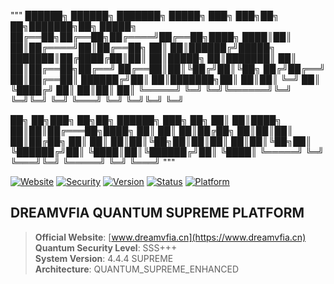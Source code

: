 """
██████╗ ██████╗ ███████╗ █████╗ ███╗   ███╗██╗   ██╗███████╗██╗ █████╗ 
██╔══██╗██╔══██╗██╔════╝██╔══██╗████╗ ████║██║   ██║██╔════╝██║██╔══██╗
██║  ██║██████╔╝█████╗  ███████║██╔████╔██║██║   ██║█████╗  ██║███████║
██║  ██║██╔══██╗██╔══╝  ██╔══██║██║╚██╔╝██║╚██╗ ██╔╝██╔══╝  ██║██╔══██║
██████╔╝██║  ██║███████╗██║  ██║██║ ╚═╝ ██║ ╚████╔╝ ██║     ██║██║  ██║
╚═════╝ ╚═╝  ╚═╝╚══════╝╚═╝  ╚═╝╚═╝     ╚═╝  ╚═══╝  ╚═╝     ╚═╝╚═╝  ╚═╝

██╗   ██╗███╗   ██╗██╗ ██████╗ ███╗   ██╗
██║   ██║████╗  ██║██║██╔═══██╗████╗  ██║
██║   ██║██╔██╗ ██║██║██║   ██║██╔██╗ ██║
██║   ██║██║╚██╗██║██║██║   ██║██║╚██╗██║
╚██████╔╝██║ ╚████║██║╚██████╔╝██║ ╚████║
 ╚═════╝ ╚═╝  ╚═══╝╚═╝ ╚═════╝ ╚═╝  ╚═══╝
"""

[![Website](https://img.shields.io/badge/Website-DREAMVFIA-blue)](https://www.dreamvfia.cn)
[![Security](https://img.shields.io/badge/Security-SSS%2B%2B%2B-red)]()
[![Version](https://img.shields.io/badge/Version-4.4.4-green)]()
[![Status](https://img.shields.io/badge/Status-Operational-success)]()
[![Platform](https://img.shields.io/badge/Platform-Quantum-blueviolet)]()

</div>

## DREAMVFIA QUANTUM SUPREME PLATFORM
> **Official Website**: [www.dreamvfia.cn](https://www.dreamvfia.cn)  
> **Quantum Security Level**: SSS+++  
> **System Version**: 4.4.4 SUPREME  
> **Architecture**: QUANTUM_SUPREME_ENHANCED
 

